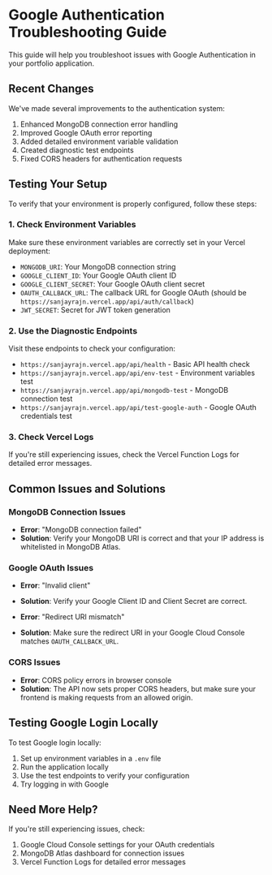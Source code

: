 # Google Authentication Troubleshooting Guide

This guide will help you troubleshoot issues with Google Authentication in your portfolio application.

## Recent Changes

We've made several improvements to the authentication system:

1. Enhanced MongoDB connection error handling
2. Improved Google OAuth error reporting
3. Added detailed environment variable validation
4. Created diagnostic test endpoints
5. Fixed CORS headers for authentication requests

## Testing Your Setup

To verify that your environment is properly configured, follow these steps:

### 1. Check Environment Variables

Make sure these environment variables are correctly set in your Vercel deployment:

- `MONGODB_URI`: Your MongoDB connection string
- `GOOGLE_CLIENT_ID`: Your Google OAuth client ID
- `GOOGLE_CLIENT_SECRET`: Your Google OAuth client secret
- `OAUTH_CALLBACK_URL`: The callback URL for Google OAuth (should be `https://sanjayrajn.vercel.app/api/auth/callback`)
- `JWT_SECRET`: Secret for JWT token generation

### 2. Use the Diagnostic Endpoints

Visit these endpoints to check your configuration:

- `https://sanjayrajn.vercel.app/api/health` - Basic API health check
- `https://sanjayrajn.vercel.app/api/env-test` - Environment variables test
- `https://sanjayrajn.vercel.app/api/mongodb-test` - MongoDB connection test
- `https://sanjayrajn.vercel.app/api/test-google-auth` - Google OAuth credentials test

### 3. Check Vercel Logs

If you're still experiencing issues, check the Vercel Function Logs for detailed error messages.

## Common Issues and Solutions

### MongoDB Connection Issues

- **Error**: "MongoDB connection failed"
- **Solution**: Verify your MongoDB URI is correct and that your IP address is whitelisted in MongoDB Atlas.

### Google OAuth Issues

- **Error**: "Invalid client"
- **Solution**: Verify your Google Client ID and Client Secret are correct.

- **Error**: "Redirect URI mismatch"
- **Solution**: Make sure the redirect URI in your Google Cloud Console matches `OAUTH_CALLBACK_URL`.

### CORS Issues

- **Error**: CORS policy errors in browser console
- **Solution**: The API now sets proper CORS headers, but make sure your frontend is making requests from an allowed origin.

## Testing Google Login Locally

To test Google login locally:

1. Set up environment variables in a `.env` file
2. Run the application locally
3. Use the test endpoints to verify your configuration
4. Try logging in with Google

## Need More Help?

If you're still experiencing issues, check:

1. Google Cloud Console settings for your OAuth credentials
2. MongoDB Atlas dashboard for connection issues
3. Vercel Function Logs for detailed error messages